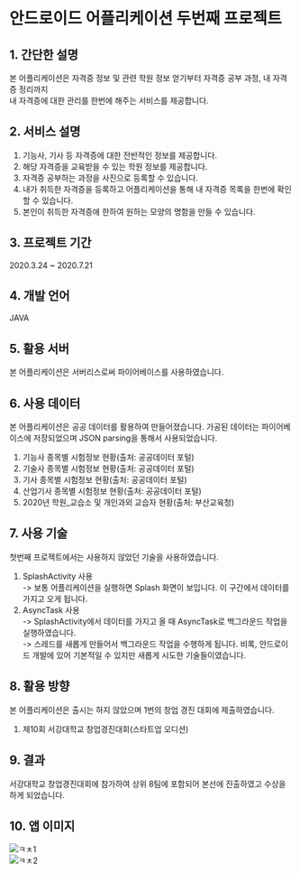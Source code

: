 # 안드로이드 어플리케이션 두번째 프로젝트

## 1. 간단한 설명
본 어플리케이션은 자격증 정보 및 관련 학원 정보 얻기부터 자격증 공부 과정, 내 자격증 정리까지<br>
내 자격증에 대한 관리를 한번에 해주는 서비스를 제공합니다.

## 2. 서비스 설명

1) 기능사, 기사 등 자격증에 대한 전반적인 정보를 제공합니다.<br>
2) 해당 자격증을 교육받을 수 있는 학원 정보를 제공합니다.<br>
3) 자격증 공부하는 과정을 사진으로 등록할 수 있습니다.<br>
4) 내가 취득한 자격증을 등록하고 어플리케이션을 통해 내 자격증 목록을 한번에 확인할 수 있습니다.<br>
5) 본인이 취득한 자격증에 한하여 원하는 모양의 명함을 만들 수 있습니다.<br>

## 3. 프로젝트 기간
2020.3.24 ~ 2020.7.21

## 4. 개발 언어
JAVA

## 5. 활용 서버
본 어플리케이션은 서버리스로써 파이어베이스를 사용하였습니다.

## 6. 사용 데이터 
본 어플리케이션은 공공 데이터를 활용하여 만들어졌습니다.
가공된 데이터는 파이어베이스에 저장되었으며 JSON parsing을 통해서 사용되었습니다.
1) 기능사 종목별 시험정보 현황(출처: 공공데이터 포털)
2) 기술사 종목별 시험정보 현황(출처: 공공데이터 포털)
3) 기사 종목별 시험정보 현황(출처: 공공데이터 포털)
4) 산업기사 종목별 시험정보 현황(출처: 공공데이터 포털)
5) 2020년 학원_교습소 및 개인과외 교습자 현황(출처: 부산교육청)

## 7. 사용 기술
첫번째 프로젝트에서는 사용하지 않았던 기술을 사용하였습니다.<br>
1) SplashActivity 사용<br>
-> 보통 어플리케이션을 실행하면 Splash 화면이 보입니다. 이 구간에서 데이터를 가지고 오게 됩니다. 
2) AsyncTask 사용<br>
-> SplashActivity에서 데이터를 가지고 올 때 AsyncTask로 백그라운드 작업을 실행하였습니다. <br>
-> 스레드를 새롭게 만들어서 백그라운드 작업을 수행하게 됩니다.
비록, 안드로이드 개발에 있어 기본적일 수 있지만 새롭게 시도한 기술들이였습니다.


## 8. 활용 방향
본 어플리케이션은 출시는 하지 않았으며 1번의 창업 경진 대회에 제출하였습니다.
1. 제10회 서강대학교 창업경진대회(스타트업 오디션)

## 9. 결과
서강대학교 창업경진대회에 참가하여 상위 8팀에 포함되어 본선에 진출하였고 수상을 하게 되었습니다.

## 10. 앱 이미지
![ㅋㅊ1](https://user-images.githubusercontent.com/17876424/106129691-d40b3580-61a3-11eb-89ce-158411453bae.PNG)<br>
![ㅋㅊ2](https://user-images.githubusercontent.com/17876424/106129794-f0a76d80-61a3-11eb-8096-3af7ed59074f.PNG)
